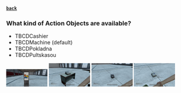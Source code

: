 [**`back`**](../RevivePlayer/Readme.md)

### What kind of Action Objects are available?

- TBCDCashier
- TBCDMachine (default)
- TBCDPokladna
- TBCDPultskasou

<p float="left">
  <img src="images/img.png" width="22%" />
  <img src="images/20240307163631_1.jpg" width="22%" />
  <img src="images/20240307163720_1.jpg" width="22%" />
  <img src="images/20240307163807_1.jpg" width="22%" />
</p>
